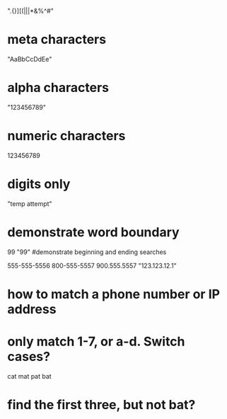 

".{}][(|||*&%^#"
# meta characters

"AaBbCcDdEe"
# alpha characters

"123456789"
# numeric characters

123456789
# digits only

"temp attempt"
# demonstrate word boundary

99
"99"
#demonstrate beginning and ending searches

555-555-5556
800-555-5557
900.555.5557
"123.123.12.1"
# how to match a phone number or IP address

# only match 1-7, or a-d. Switch cases?

cat
mat
pat
bat
# find the first three, but not bat?
